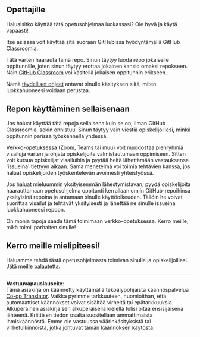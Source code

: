 <!--
CO_OP_TRANSLATOR_METADATA:
{
  "original_hash": "b37de02054fa6c0438ede6fabe1fdfb8",
  "translation_date": "2025-09-04T23:17:42+00:00",
  "source_file": "for-teachers.md",
  "language_code": "fi"
}
-->
## Opettajille

Haluaisitko käyttää tätä opetusohjelmaa luokassasi? Ole hyvä ja käytä vapaasti!

Itse asiassa voit käyttää sitä suoraan GitHubissa hyödyntämällä GitHub Classroomia.

Tätä varten haarauta tämä repo. Sinun täytyy luoda repo jokaiselle oppitunnille, joten sinun täytyy erottaa jokainen kansio omaksi repokseen. Näin [GitHub Classroom](https://classroom.github.com/classrooms) voi käsitellä jokaisen oppitunnin erikseen.

Nämä [täydelliset ohjeet](https://github.blog/2020-03-18-set-up-your-digital-classroom-with-github-classroom/) antavat sinulle käsityksen siitä, miten luokkahuoneesi voidaan perustaa.

## Repon käyttäminen sellaisenaan

Jos haluat käyttää tätä repoja sellaisena kuin se on, ilman GitHub Classroomia, sekin onnistuu. Sinun täytyy vain viestiä opiskelijoillesi, minkä oppitunnin parissa työskennellä yhdessä.

Verkko-opetuksessa (Zoom, Teams tai muu) voit muodostaa pienryhmiä visailuja varten ja ohjata opiskelijoita valmistautumaan oppimiseen. Sitten voit kutsua opiskelijat visailuihin ja pyytää heitä lähettämään vastauksensa 'issueina' tiettyyn aikaan. Sama menetelmä voi toimia tehtävien kanssa, jos haluat opiskelijoiden työskentelevän avoimesti yhteistyössä.

Jos haluat mieluummin yksityisemmän lähestymistavan, pyydä opiskelijoita haarauttamaan opetusohjelma oppitunti kerrallaan omiin GitHub-repoihinsa yksityisinä repoina ja antamaan sinulle käyttöoikeuden. Tällöin he voivat suorittaa visailut ja tehtävät yksityisesti ja lähettää ne sinulle issueina luokkahuoneesi repoon.

On monia tapoja saada tämä toimimaan verkko-opetuksessa. Kerro meille, mikä toimii parhaiten sinulle!

## Kerro meille mielipiteesi!

Haluamme tehdä tästä opetusohjelmasta toimivan sinulle ja opiskelijoillesi. Jätä meille [palautetta](https://forms.microsoft.com/Pages/ResponsePage.aspx?id=v4j5cvGGr0GRqy180BHbR2humCsRZhxNuI79cm6n0hRUQzRVVU9VVlU5UlFLWTRLWlkyQUxORTg5WS4u).

---

**Vastuuvapauslauseke**:  
Tämä asiakirja on käännetty käyttämällä tekoälypohjaista käännöspalvelua [Co-op Translator](https://github.com/Azure/co-op-translator). Vaikka pyrimme tarkkuuteen, huomioithan, että automaattiset käännökset voivat sisältää virheitä tai epätarkkuuksia. Alkuperäinen asiakirja sen alkuperäisellä kielellä tulisi pitää ensisijaisena lähteenä. Kriittisen tiedon osalta suositellaan ammattimaista ihmiskäännöstä. Emme ole vastuussa väärinkäsityksistä tai virhetulkinnoista, jotka johtuvat tämän käännöksen käytöstä.